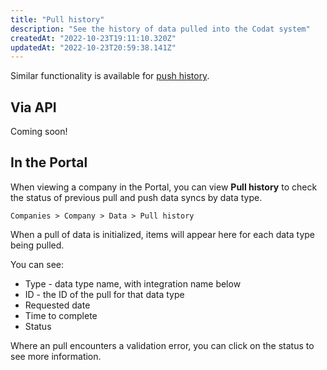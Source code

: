 ```yaml
---
title: "Pull history"
description: "See the history of data pulled into the Codat system"
createdAt: "2022-10-23T19:11:10.320Z"
updatedAt: "2022-10-23T20:59:38.141Z"
---
```


Similar functionality is available for [push history](/other/portal/pull-and-push-history).

## Via API

Coming soon!

## In the Portal

When viewing a company in the Portal, you can view **Pull history** to check the status of previous pull and push data syncs by data type.

`Companies > Company > Data > Pull history`

When a pull of data is initialized, items will appear here for each data type being pulled.

You can see:

- Type - data type name, with integration name below
- ID - the ID of the pull for that data type
- Requested date
- Time to complete
- Status

Where an pull encounters a validation error, you can click on the status to see more information.